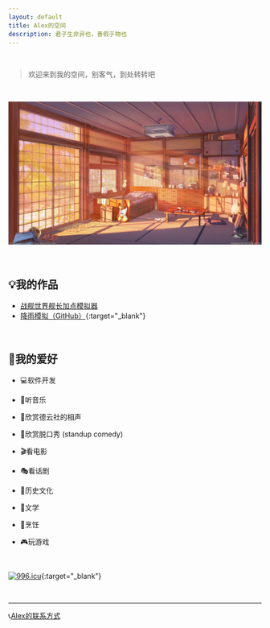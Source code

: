 ```yaml
---
layout: default
title: Alex的空间
description: 君子生非异也，善假于物也
---
```


<br />

> 欢迎来到我的空间，别客气，到处转转吧

<br />

![cozy](./images/cozy.jpg)

<br />


## 💡我的作品

* [战舰世界舰长加点模拟器](./CapSkillSim.md)
* [降雨模拟（GitHub）](https://github.com/AlexSE-Git/Rainfall_pub){:target="_blank"}

<br />

## 🎡我的爱好

* 💻软件开发

* 🎵听音乐

* 🎤欣赏德云社的相声

* 🎤欣赏脱口秀 (standup comedy)

* 🎬看电影

* 🎭看话剧

* 📜历史文化

* 📖文学

* 🍲烹饪

* 🎮玩游戏

<br />

[![996.icu](https://img.shields.io/badge/link-996.icu-red.svg)](https://996.icu){:target="_blank"}

<br />

* * *

📞[Alex的联系方式](./ContactMe.md)

<br />

<br />

<br />

<br />

<br />